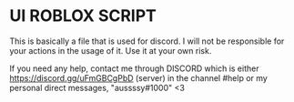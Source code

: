 # UI ROBLOX SCRIPT


This is basically a file that is used for discord. I will not be responsible for your actions in the usage of it. Use it at your own risk.

If you need any help, contact me through DISCORD which is either https://discord.gg/uFmGBCgPbD (server) in the channel #help or my personal direct messages, "aussssy#1000" <3

